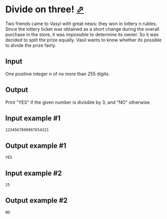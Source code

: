 # Divide on three! [⬀](https://www.e-olymp.com/en/problems/2163)
Two friends came to Vasyl with great news: they won in lottery n rubles. Since the lottery ticket was obtained as a short change during the overall purchase in the store, it was impossible to determine its owner. So it was decided to split the prize equally. Vasil wants to know whether its possible to divide the prize fairly.

## Input

One positive integer n of no more than 255 digits.

## Output

Print "YES" if the given number is divisible by 3, and "NO" otherwise.

## Input example #1
```
1234567890987654321
```

## Output example #1
```
YES
```

## Input example #2
```
25
```

## Output example #2
```
NO
```
